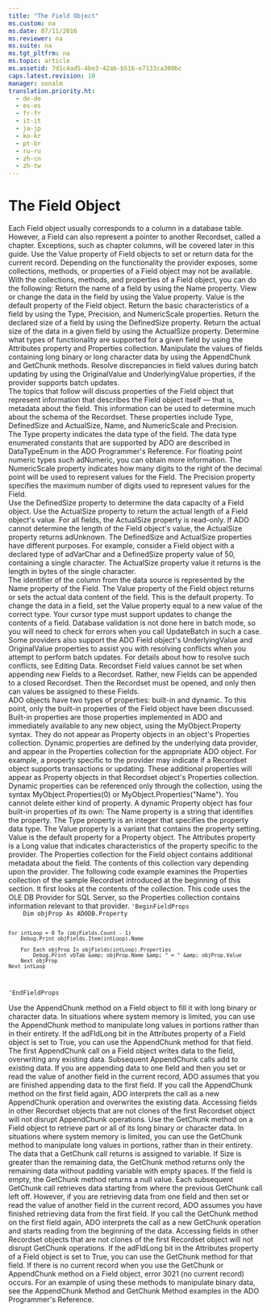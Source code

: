 ```yaml
---
title: "The Field Object"
ms.custom: na
ms.date: 07/11/2016
ms.reviewer: na
ms.suite: na
ms.tgt_pltfrm: na
ms.topic: article
ms.assetid: 7d1c4ad5-4be3-42ab-b516-e7133ca300bc
caps.latest.revision: 10
manager: sonalm
translation.priority.ht: 
  - de-de
  - es-es
  - fr-fr
  - it-it
  - ja-jp
  - ko-kr
  - pt-br
  - ru-ru
  - zh-cn
  - zh-tw
---
```

# The Field Object
<?xml version="1.0" encoding="utf-8"?>
<developerReferenceWithoutSyntaxDocument xmlns="http://ddue.schemas.microsoft.com/authoring/2003/5" xmlns:xlink="http://www.w3.org/1999/xlink" xmlns:xsi="http://www.w3.org/2001/XMLSchema-instance" xsi:schemaLocation="http://ddue.schemas.microsoft.com/authoring/2003/5 http://dduestorage.blob.core.windows.net/ddueschema/developer.xsd">
  <introduction>
    <para>Each <legacyBold>Field</legacyBold> object usually corresponds to a column in a database table. However, a <legacyBold>Field</legacyBold> can also represent a pointer to another <legacyBold>Recordset</legacyBold>, called a chapter. Exceptions, such as chapter columns, will be covered later in this guide.</para>
    <para>Use the <legacyBold>Value</legacyBold> property of <legacyBold>Field</legacyBold> objects to set or return data for the current record. Depending on the functionality the provider exposes, some collections, methods, or properties of a <legacyBold>Field</legacyBold> object may not be available.</para>
    <para>With the collections, methods, and properties of a <legacyBold>Field</legacyBold> object, you can do the following:   </para>
    <list class="bullet">
      <listItem>
        <para>Return the name of a field by using the <legacyBold>Name</legacyBold> property.</para>
      </listItem>
      <listItem>
        <para>View or change the data in the field by using the <legacyBold>Value</legacyBold> property. <legacyBold>Value </legacyBold>is the default property of the <legacyBold>Field</legacyBold> object.</para>
      </listItem>
      <listItem>
        <para>Return the basic characteristics of a field by using the <legacyBold>Type</legacyBold>, <legacyBold>Precision</legacyBold>, and <legacyBold>NumericScale</legacyBold> properties.</para>
      </listItem>
      <listItem>
        <para>Return the declared size of a field by using the <legacyBold>DefinedSize</legacyBold> property.</para>
      </listItem>
      <listItem>
        <para>Return the actual size of the data in a given field by using the <legacyBold>ActualSize</legacyBold> property.</para>
      </listItem>
      <listItem>
        <para>Determine what types of functionality are supported for a given field by using the <legacyBold>Attributes</legacyBold> property and <legacyBold>Properties</legacyBold> collection.</para>
      </listItem>
      <listItem>
        <para>Manipulate the values of fields containing long binary or long character data by using the <legacyBold>AppendChunk</legacyBold> and <legacyBold>GetChunk</legacyBold> methods.</para>
      </listItem>
    </list>
    <para>Resolve discrepancies in field values during batch updating by using the <legacyBold>OriginalValue</legacyBold> and <legacyBold>UnderlyingValue</legacyBold> properties, if the provider supports batch updates. </para>
  </introduction>
  <section>
    <title>Describing a Field</title>
    <content>
      <para>The topics that follow will discuss properties of the <legacyLink xlink:href="b10a72fc-3c4b-4186-a70b-993dc9f7a092">Field</legacyLink> object that represent information that describes the <legacyBold>Field</legacyBold> object itself — that is, metadata about the field. This information can be used to determine much about the schema of the <legacyBold>Recordset</legacyBold>. These properties include <legacyBold>Type</legacyBold>, <legacyBold>DefinedSize</legacyBold> and <legacyBold>ActualSize</legacyBold>, <legacyBold>Name</legacyBold>, and <legacyBold>NumericScale</legacyBold> and <legacyBold>Precision</legacyBold>.</para>
    </content>
    <sections>
      <section>
        <title>Discovering the Data Type</title>
        <content>
          <para>The <legacyBold>Type</legacyBold> property indicates the data type of the field. The data type enumerated constants that are supported by ADO are described in <legacyLink xlink:href="2c57eca6-9336-4b06-ba10-9fef5926b1d0">DataTypeEnum</legacyLink> in the <legacyItalic>ADO Programmer's Reference</legacyItalic>.</para>
          <para>For floating point numeric types such <legacyBold>adNumeric</legacyBold>, you can obtain more information. The <legacyBold>NumericScale</legacyBold> property indicates how many digits to the right of the decimal point will be used to represent values for the <legacyBold>Field</legacyBold>. The <legacyBold>Precision</legacyBold> property specifies the maximum number of digits used to represent values for the <legacyBold>Field</legacyBold>.</para>
        </content>
      </section>
      <section>
        <title>Determining Field Size</title>
        <content>
          <para>Use the <legacyBold>DefinedSize</legacyBold> property to determine the data capacity of a <legacyBold>Field</legacyBold> object.</para>
          <para>Use the <legacyBold>ActualSize</legacyBold> property to return the actual length of a <legacyBold>Field</legacyBold> object's value. For all fields, the <legacyBold>ActualSize</legacyBold> property is read-only. If ADO cannot determine the length of the <legacyBold>Field</legacyBold> object's value, the <legacyBold>ActualSize</legacyBold> property returns <legacyBold>adUnknown</legacyBold>.</para>
          <para>The <legacyBold>DefinedSize</legacyBold> and <legacyBold>ActualSize</legacyBold> properties have different purposes. For example, consider a <legacyBold>Field</legacyBold> object with a declared type of <legacyBold>adVarChar</legacyBold> and a <legacyBold>DefinedSize</legacyBold> property value of 50, containing a single character. The <legacyBold>ActualSize</legacyBold> property value it returns is the length in bytes of the single character.</para>
        </content>
      </section>
      <section>
        <title>Determining Field Contents</title>
        <content>
          <para>The identifier of the column from the data source is represented by the <legacyBold>Name</legacyBold> property of the <legacyBold>Field</legacyBold>. The <legacyBold>Value</legacyBold> property of the <legacyBold>Field</legacyBold> object returns or sets the actual data content of the field. This is the default property.</para>
          <para>To change the data in a field, set the <legacyBold>Value</legacyBold> property equal to a new value of the correct type. Your cursor type must support updates to change the contents of a field. Database validation is not done here in batch mode, so you will need to check for errors when you call <legacyBold>UpdateBatch</legacyBold> in such a case. Some providers also support the ADO <legacyBold>Field</legacyBold> object's <legacyBold>UnderlyingValue</legacyBold> and <legacyBold>OriginalValue</legacyBold> properties to assist you with resolving conflicts when you attempt to perform batch updates. For details about how to resolve such conflicts, see <legacyLink xlink:href="ef514f85-c446-4f05-824e-c9313b2ffae1">Editing Data</legacyLink>.</para>
          <alert class="note">
            <para>               <legacyBold>Recordset Field</legacyBold> values cannot be set when appending new <legacyBold>Fields</legacyBold> to a <legacyBold>Recordset</legacyBold>. Rather, new <legacyBold>Fields</legacyBold> can be appended to a closed <legacyBold>Recordset</legacyBold>. Then the <legacyBold>Recordset</legacyBold> must be opened, and only then can values be assigned to these <legacyBold>Fields</legacyBold>.</para>
          </alert>
        </content>
      </section>
      <section>
        <title>Getting More Field Information</title>
        <content>
          <para>ADO objects have two types of properties: built-in and dynamic. To this point, only the built-in properties of the <legacyBold>Field</legacyBold> object have been discussed.</para>
          <para>Built-in properties are those properties implemented in ADO and immediately available to any new object, using the <codeInline>MyObject.Property</codeInline> syntax. They do not appear as <legacyBold>Property</legacyBold> objects in an object's <legacyBold>Properties</legacyBold> collection.</para>
          <para>Dynamic properties are defined by the underlying data provider, and appear in the <legacyBold>Properties</legacyBold> collection for the appropriate ADO object. For example, a property specific to the provider may indicate if a <legacyBold>Recordset</legacyBold> object supports transactions or updating. These additional properties will appear as <legacyBold>Property</legacyBold> objects in that <legacyBold>Recordset</legacyBold> object's <legacyBold>Properties</legacyBold> collection. Dynamic properties can be referenced only through the collection, using the syntax <codeInline>MyObject.Properties(0)</codeInline> or <codeInline>MyObject.Properties("Name")</codeInline>.</para>
          <para>You cannot delete either kind of property.</para>
          <para>A dynamic <legacyBold>Property</legacyBold> object has four built-in properties of its own:   </para>
          <list class="bullet">
            <listItem>
              <para>The <legacyBold>Name</legacyBold> property is a string that identifies the property.</para>
            </listItem>
            <listItem>
              <para>The <legacyBold>Type</legacyBold> property is an integer that specifies the property data type.</para>
            </listItem>
            <listItem>
              <para>The <legacyBold>Value</legacyBold> property is a variant that contains the property setting. <legacyBold>Value</legacyBold> is the default property for a <legacyBold>Property</legacyBold> object.</para>
            </listItem>
            <listItem>
              <para>The <legacyBold>Attributes</legacyBold> property is a <legacyBold>Long</legacyBold> value that indicates characteristics of the property specific to the provider.</para>
            </listItem>
          </list>
          <para>The <legacyBold>Properties</legacyBold> collection for the <legacyBold>Field</legacyBold> object contains additional metadata about the field. The contents of this collection vary depending upon the provider. The following code example examines the <legacyBold>Properties</legacyBold> collection of the sample <legacyBold>Recordset</legacyBold> introduced at the beginning of this section. It first looks at the contents of the collection. This code uses the <legacyLink xlink:href="99bc40c4-9181-4ca1-a06f-9a1a914a0b7b">OLE DB Provider for SQL Server</legacyLink>, so the <legacyBold>Properties</legacyBold> collection contains information relevant to that provider.</para>
          <code>'BeginFieldProps
    Dim objProp As ADODB.Property
        
    For intLoop = 0 To (objFields.Count - 1)
        Debug.Print objFields.Item(intLoop).Name
        
        For Each objProp In objFields(intLoop).Properties
            Debug.Print vbTab &amp; objProp.Name &amp; " = " &amp; objProp.Value
        Next objProp
    Next intLoop
'EndFieldProps</code>
        </content>
      </section>
      <section>
        <title>Dealing with Binary Data</title>
        <content>
          <para>Use the <legacyLink xlink:href="c648b5a8-d4f1-4d16-836e-3957feb03617">AppendChunk</legacyLink> method on a <legacyBold>Field</legacyBold> object to fill it with long binary or character data. In situations where system memory is limited, you can use the <legacyBold>AppendChunk</legacyBold> method to manipulate long values in portions rather than in their entirety.</para>
          <para>If the <legacyBold>adFldLong</legacyBold> bit in the <legacyBold>Attributes</legacyBold> property of a <legacyBold>Field</legacyBold> object is set to <legacyBold>True</legacyBold>, you can use the <legacyBold>AppendChunk</legacyBold> method for that field.</para>
          <para>The first <legacyBold>AppendChunk</legacyBold> call on a <legacyBold>Field</legacyBold> object writes data to the field, overwriting any existing data. Subsequent <legacyBold>AppendChunk</legacyBold> calls add to existing data. If you are appending data to one field and then you set or read the value of another field in the current record, ADO assumes that you are finished appending data to the first field. If you call the <legacyBold>AppendChunk</legacyBold> method on the first field again, ADO interprets the call as a new <legacyBold>AppendChunk</legacyBold> operation and overwrites the existing data. Accessing fields in other <legacyBold>Recordset</legacyBold> objects that are not clones of the first <legacyBold>Recordset</legacyBold> object will not disrupt <legacyBold>AppendChunk</legacyBold> operations.</para>
          <para>Use the <legacyBold>GetChunk</legacyBold> method on a <legacyBold>Field</legacyBold> object to retrieve part or all of its long binary or character data. In situations where system memory is limited, you can use the <legacyBold>GetChunk</legacyBold> method to manipulate long values in portions, rather than in their entirety.</para>
          <para>The data that a <legacyBold>GetChunk</legacyBold> call returns is assigned to <legacyItalic>variable</legacyItalic>. If <legacyItalic>Size</legacyItalic> is greater than the remaining data, the <legacyBold>GetChunk</legacyBold> method returns only the remaining data without padding <legacyItalic>variable</legacyItalic> with empty spaces. If the field is empty, the <legacyBold>GetChunk</legacyBold> method returns a null value.</para>
          <para>Each subsequent <legacyBold>GetChunk</legacyBold> call retrieves data starting from where the previous <legacyBold>GetChunk</legacyBold> call left off. However, if you are retrieving data from one field and then set or read the value of another field in the current record, ADO assumes you have finished retrieving data from the first field. If you call the <legacyBold>GetChunk</legacyBold> method on the first field again, ADO interprets the call as a new <legacyBold>GetChunk</legacyBold> operation and starts reading from the beginning of the data. Accessing fields in other <legacyBold>Recordset</legacyBold> objects that are not clones of the first <legacyBold>Recordset</legacyBold> object will not disrupt <legacyBold>GetChunk</legacyBold> operations.</para>
          <para>If the <legacyBold>adFldLong</legacyBold> bit in the <legacyBold>Attributes</legacyBold> property of a <legacyBold>Field</legacyBold> object is set to <legacyBold>True</legacyBold>, you can use the <legacyBold>GetChunk</legacyBold> method for that field.</para>
          <para>If there is no current record when you use the <legacyBold>GetChunk</legacyBold> or <legacyBold>AppendChunk</legacyBold> method on a <legacyBold>Field</legacyBold> object, error 3021 (no current record) occurs.</para>
          <para>For an example of using these methods to manipulate binary data, see the <legacyLink xlink:href="c648b5a8-d4f1-4d16-836e-3957feb03617">AppendChunk Method</legacyLink> and <legacyLink xlink:href="fc268e22-205b-44a3-9038-ffed51e23e10">GetChunk Method</legacyLink> examples in the <legacyItalic>ADO Programmer's Reference</legacyItalic>.</para>
        </content>
      </section>
    </sections>
  </section>
  <relatedTopics />
</developerReferenceWithoutSyntaxDocument>